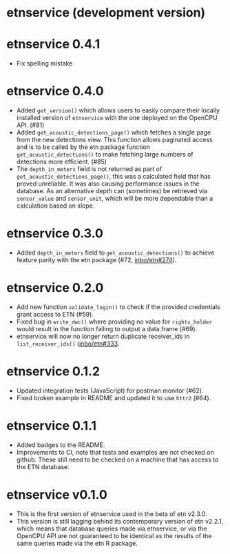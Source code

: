 # etnservice (development version)

# etnservice 0.4.1
- Fix spelling mistake 

# etnservice 0.4.0
- Added `get_version()` which allows users to easily compare their locally installed version of `etnservice` with the one deployed on the OpenCPU API. (#81)
- Added `get_acoustic_detections_page()` which fetches a single page from the new detections view. This function allows paginated access and is to be called by the etn package function `get_acoustic_detections()` to make fetching large numbers of detections more efficient. (#85)
- The `depth_in_meters` field is not returned as part of `get_acoustic_detections_page()`, this was a calculated field that has proved unreliable. It was also causing performance issues in the database. As an alternative depth can (sometimes) be retrieved via `sensor_value` and `sensor_unit`, which will be more dependable than a calculation based on slope.

# etnservice 0.3.0

- Added `depth_in_meters` field to `get_acoustic_detections()` to achieve feature parity with the etn package (#72, [inbo/etn#274](https://github.com/inbo/etn/pull/274)).

# etnservice 0.2.0

- Add new function `validate_login()` to check if the provided credentials grant access to ETN (#59).
- Fixed bug in `write_dwc()` where providing no value for `rights_holder` would result in the function failing to output a data.frame (#69).
- etnservice will now no longer return duplicate receiver_ids in `list_receiver_ids()` ([inbo/etn#333](https://github.com/inbo/etn/issues/333).

# etnservice 0.1.2

- Updated integration tests (JavaScript) for postman monitor (#62).
- Fixed broken example in README and updated it to use `httr2` (#64).

# etnservice 0.1.1

- Added badges to the README.
- Improvements to CI, note that tests and examples are not checked on github. These still need to be checked on a machine that has access to the ETN database.

# etnservice v0.1.0

- This is the first version of etnservice used in the beta of etn v2.3.0.
- This version is still lagging behind its contemporary version of etn v2.2.1, which means that database queries made via etnservice, or via the OpenCPU API are not guaranteed to be identical as the results of the same queries made via the etn R package.
